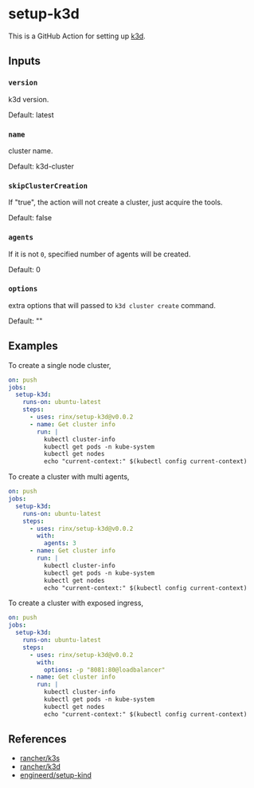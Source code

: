 # setup-k3d

This is a GitHub Action for setting up [k3d](https://github.com/rancher/k3d).

## Inputs

### `version`

k3d version.

Default: latest

### `name`

cluster name.

Default: k3d-cluster

### `skipClusterCreation`

If "true", the action will not create a cluster, just acquire the tools.

Default: false

### `agents`

If it is not `0`, specified number of agents will be created.

Default: 0

### `options`

extra options that will passed to `k3d cluster create` command.

Default: ""

## Examples

To create a single node cluster,

```yaml
on: push
jobs:
  setup-k3d:
    runs-on: ubuntu-latest
    steps:
      - uses: rinx/setup-k3d@v0.0.2
      - name: Get cluster info
        run: |
          kubectl cluster-info
          kubectl get pods -n kube-system
          kubectl get nodes
          echo "current-context:" $(kubectl config current-context)
```

To create a cluster with multi agents,

```yaml
on: push
jobs:
  setup-k3d:
    runs-on: ubuntu-latest
    steps:
      - uses: rinx/setup-k3d@v0.0.2
        with:
          agents: 3
      - name: Get cluster info
        run: |
          kubectl cluster-info
          kubectl get pods -n kube-system
          kubectl get nodes
          echo "current-context:" $(kubectl config current-context)
```

To create a cluster with exposed ingress,

```yaml
on: push
jobs:
  setup-k3d:
    runs-on: ubuntu-latest
    steps:
      - uses: rinx/setup-k3d@v0.0.2
        with:
          options: -p "8081:80@loadbalancer"
      - name: Get cluster info
        run: |
          kubectl cluster-info
          kubectl get pods -n kube-system
          kubectl get nodes
          echo "current-context:" $(kubectl config current-context)
```

## References

- [rancher/k3s](https://github.com/rancher/k3s)
- [rancher/k3d](https://github.com/rancher/k3d)
- [engineerd/setup-kind](https://github.com/engineerd/setup-kind)
